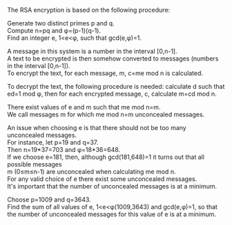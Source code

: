   <p>The RSA encryption is based on the following procedure:</p>  <p>Generate two distinct primes p and q.<br />Compute n=pq and &phi;=(p-1)(q-1).<br />  Find an integer e, 1&lt;e&lt;&phi;, such that gcd(e,&phi;)=1.</p>  <p>A message in this system is a number in the interval [0,n-1].<br />  A text to be encrypted is then somehow converted to messages (numbers in the interval [0,n-1]).<br />  To encrypt the text,  for each message, m, c=me mod n is calculated.</p>  <p>To decrypt the text, the following procedure is needed: calculate d such that ed=1 mod &phi;, then for each encrypted message, c, calculate m=cd mod n.</p>  <p>There exist values of e and m  such that me mod n=m.<br />We call messages m for which me mod n=m unconcealed messages.</p>  <p>An issue when choosing e is that there should not be too many unconcealed messages.  <br />For instance, let p=19 and q=37.<br />  Then n=19*37=703 and &phi;=18*36=648.<br />  If we choose e=181, then, although gcd(181,648)=1 it turns out that all possible messages<br />   m (0&le;m&le;n-1) are unconcealed when calculating me mod n.<br />  For any valid choice of e there exist some unconcealed messages.<br />  It's important that the number of unconcealed messages is at a minimum.</p>  <p>Choose p=1009 and q=3643.<br />  Find the sum of all values of e, 1&lt;e&lt;&phi;(1009,3643) and gcd(e,&phi;)=1, so that the number of unconcealed messages for this value of e is at a minimum.</p>  